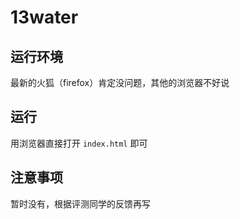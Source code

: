 # 13water

## 运行环境
最新的火狐（firefox）肯定没问题，其他的浏览器不好说

## 运行
用浏览器直接打开
`index.html`
即可

## 注意事项
暂时没有，根据评测同学的反馈再写
